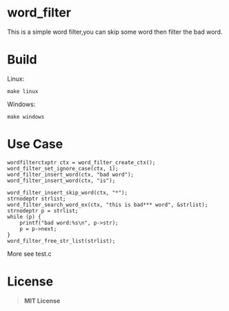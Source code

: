 # word_filter
This is a simple word filter,you can skip some word then filter the bad word.

# Build
Linux:

    make linux

Windows:

    make windows

# Use Case
    wordfilterctxptr ctx = word_filter_create_ctx();
    word_filter_set_ignore_case(ctx, 1);
    word_filter_insert_word(ctx, "bad word");
	word_filter_insert_word(ctx, "is");

	word_filter_insert_skip_word(ctx, "*");
    strnodeptr strlist;
    word_filter_search_word_ex(ctx, "this is bad*** word", &strlist);
    strnodeptr p = strlist;
    while (p) {
    	printf("bad word:%s\n", p->str);
    	p = p->next;
    }
	word_filter_free_str_list(strlist);

More see test.c
# License
> **MIT License**
